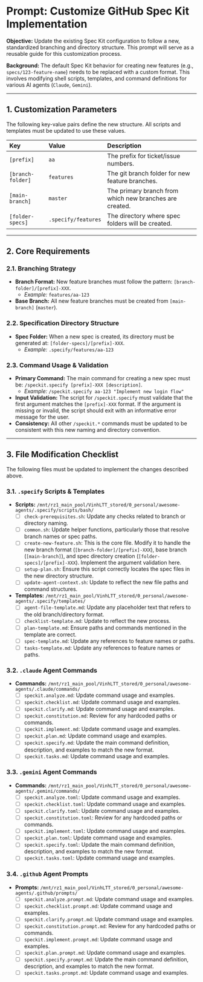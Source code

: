 # Prompt: Customize GitHub Spec Kit Implementation

**Objective:** Update the existing Spec Kit configuration to follow a new, standardized branching and directory structure. This prompt will serve as a reusable guide for this customization process.

**Background:** The default Spec Kit behavior for creating new features (e.g., `specs/123-feature-name`) needs to be replaced with a custom format. This involves modifying shell scripts, templates, and command definitions for various AI agents (`Claude`, `Gemini`).

---

## 1. Customization Parameters

The following key-value pairs define the new structure. All scripts and templates must be updated to use these values.

| Key | Value | Description |
| :--- | :--- | :--- |
| `[prefix]` | `aa` | The prefix for ticket/issue numbers. |
| `[branch-folder]` | `features` | The git branch folder for new feature branches. |
| `[main-branch]` | `master` | The primary branch from which new branches are created. |
| `[folder-specs]` | `.specify/features`| The directory where spec folders will be created. |

---

## 2. Core Requirements

### 2.1. Branching Strategy

- **Branch Format:** New feature branches must follow the pattern: `[branch-folder]/[prefix]-XXX`.
  - *Example:* `features/aa-123`
- **Base Branch:** All new feature branches must be created from `[main-branch]` (`master`).

### 2.2. Specification Directory Structure

- **Spec Folder:** When a new spec is created, its directory must be generated at: `[folder-specs]/[prefix]-XXX`.
  - *Example:* `.specify/features/aa-123`

### 2.3. Command Usage & Validation

- **Primary Command:** The main command for creating a new spec must be: `/speckit.specify [prefix]-XXX [description]`.
  - *Example:* `/speckit.specify aa-123 "Implement new login flow"`
- **Input Validation:** The script for `/speckit.specify` must validate that the first argument matches the `[prefix]-XXX` format. If the argument is missing or invalid, the script should exit with an informative error message for the user.
- **Consistency:** All other `/speckit.*` commands must be updated to be consistent with this new naming and directory convention.

---

## 3. File Modification Checklist

The following files must be updated to implement the changes described above.

### 3.1. `.specify` Scripts & Templates

-   **Scripts:** `/mnt/rz1_main_pool/VinhLTT_stored/0_personal/awesome-agents/.specify/scripts/bash/`
    -   [ ] `check-prerequisites.sh`: Update any checks related to branch or directory naming.
    -   [ ] `common.sh`: Update helper functions, particularly those that resolve branch names or spec paths.
    -   [ ] `create-new-feature.sh`: This is the core file. Modify it to handle the new branch format (`[branch-folder]/[prefix]-XXX`), base branch (`[main-branch]`), and spec directory creation (`[folder-specs]/[prefix]-XXX`). Implement the argument validation here.
    -   [ ] `setup-plan.sh`: Ensure this script correctly locates the spec files in the new directory structure.
    -   [ ] `update-agent-context.sh`: Update to reflect the new file paths and command structures.

-   **Templates:** `/mnt/rz1_main_pool/VinhLTT_stored/0_personal/awesome-agents/.specify/templates/`
    -   [ ] `agent-file-template.md`: Update any placeholder text that refers to the old branch/directory format.
    -   [ ] `checklist-template.md`: Update to reflect the new process.
    -   [ ] `plan-template.md`: Ensure paths and commands mentioned in the template are correct.
    -   [ ] `spec-template.md`: Update any references to feature names or paths.
    -   [ ] `tasks-template.md`: Update any references to feature names or paths.

### 3.2. `.claude` Agent Commands

-   **Commands:** `/mnt/rz1_main_pool/VinhLTT_stored/0_personal/awesome-agents/.claude/commands/`
    -   [ ] `speckit.analyze.md`: Update command usage and examples.
    -   [ ] `speckit.checklist.md`: Update command usage and examples.
    -   [ ] `speckit.clarify.md`: Update command usage and examples.
    -   [ ] `speckit.constitution.md`: Review for any hardcoded paths or commands.
    -   [ ] `speckit.implement.md`: Update command usage and examples.
    -   [ ] `speckit.plan.md`: Update command usage and examples.
    -   [ ] `speckit.specify.md`: Update the main command definition, description, and examples to match the new format.
    -   [ ] `speckit.tasks.md`: Update command usage and examples.

### 3.3. `.gemini` Agent Commands

-   **Commands:** `/mnt/rz1_main_pool/VinhLTT_stored/0_personal/awesome-agents/.gemini/commands/`
    -   [ ] `speckit.analyze.toml`: Update command usage and examples.
    -   [ ] `speckit.checklist.toml`: Update command usage and examples.
    -   [ ] `speckit.clarify.toml`: Update command usage and examples.
    -   [ ] `speckit.constitution.toml`: Review for any hardcoded paths or commands.
    -   [ ] `speckit.implement.toml`: Update command usage and examples.
    -   [ ] `speckit.plan.toml`: Update command usage and examples.
    -   [ ] `speckit.specify.toml`: Update the main command definition, description, and examples to match the new format.
    -   [ ] `speckit.tasks.toml`: Update command usage and examples.

### 3.4. `.github` Agent Prompts

-   **Prompts:** `/mnt/rz1_main_pool/VinhLTT_stored/0_personal/awesome-agents/.github/prompts/`
    -   [ ] `speckit.analyze.prompt.md`: Update command usage and examples.
    -   [ ] `speckit.checklist.prompt.md`: Update command usage and examples.
    -   [ ] `speckit.clarify.prompt.md`: Update command usage and examples.
    -   [ ] `speckit.constitution.prompt.md`: Review for any hardcoded paths or commands.
    -   [ ] `speckit.implement.prompt.md`: Update command usage and examples.
    -   [ ] `speckit.plan.prompt.md`: Update command usage and examples.
    -   [ ] `speckit.specify.prompt.md`: Update the main command definition, description, and examples to match the new format.
    -   [ ] `speckit.tasks.prompt.md`: Update command usage and examples.
